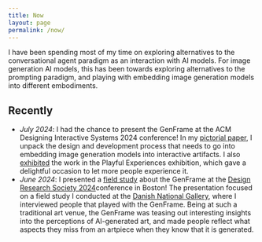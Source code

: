```yaml
---
title: Now
layout: page
permalink: /now/
---
```


I have been spending most of my time on exploring alternatives to the conversational agent paradigm as an interaction with AI models. For image generation AI models, this has been towards exploring alternatives to the prompting paradigm, and playing with embedding image generation models into different embodiments.

## Recently
- *July 2024*: I had the chance to present the GenFrame at the ACM Designing Interactive Systems 2024 conference! In my [pictorial paper](https://doi.org/10.1145/3643834.3660750), I unpack the design and development process that needs to go into embedding image generation models into interactive artifacts. I also [exhibited](https://doi.org/10.1145/3656156.3665437) the work in the Playful Experiences exhibition, which gave a delightful occasion to let more people experience it.
- *June 2024*: I presented a [field study](https://doi.org/10.21606/drs.2024.997) about the GenFrame at the [Design Research Society 2024](https://www.drs2024.org)conference in Boston! The presentation focused on a field study I conducted at the [Danish National Gallery](https://www.smk.dk), where I interviewed people that played with the GenFrame. Being at such a traditional art venue, the GenFrame was teasing out interesting insights into the perceptions of AI-generated art, and made people reflect what aspects they miss from an artpiece when they know that it is generated.
